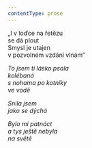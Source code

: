 ```yaml
---
contentType: prose
---
```


<section>

„I v loďce na řetězu  
se dá plout  
Smysl je utajen  
v pozvolném vzdání vlnám“

_To jsem ti lásko psala  
kolébaná  
s nohama po kotníky  
ve vodě_

</section>

<section>

_Snila jsem  
jako se dýchá_

</section>

<section>

_Bylo mi patnáct  
a tys ještě nebyla  
na světě_

</section>
